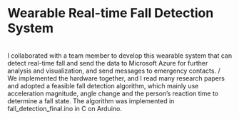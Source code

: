 # Wearable Real-time Fall Detection System
<br>I collaborated with a team member to develop this wearable system that can detect real-time fall and send the data to Microsoft Azure for further analysis and visualization, and send messages to emergency contacts. /
<br>We implemented the hardware together, and I read many research papers and adopted a feasible fall detection algorithm, which mainly use acceleration magnitude, angle change and the person’s reaction time to determine a fall state. The algorithm was implemented in fall_detection_final.ino in C on Arduino.

